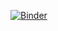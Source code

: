 [![Binder](https://mybinder.org/badge.svg)](https://mybinder.org/v2/gh/boisgera/jupyter-py2/master)
